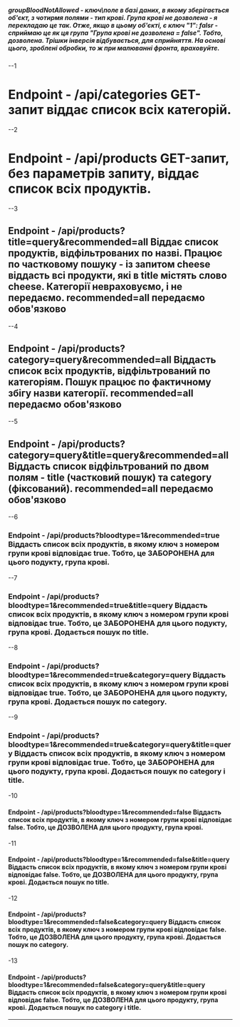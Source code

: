 ##### groupBloodNotAllowed - ключ\поле в базі даних, в якому зберігається об'єкт, з чотирмя полями - тип крові. Група крові не дозволена - я перекладаю це так. Отже, якщо в цьому об'єкті, є ключ "1": falsr - сприймаю це як ця група "Група крові не дозволена = false". Тобто, дозволена. Трішки інверсія відбувається, для сприйняття. На основі цього, зроблені обробки, то ж при малюванні фронта, враховуйте.

--1

# Endpoint - /api/categories GET-запит віддає список всіх категорій.

--2

# Endpoint - /api/products GET-запит, без параметрів запиту, віддає список всіх продуктів.

--3

## Endpoint - /api/products?title=query&recommended=all Віддає список продуктів, відфільтрованих по назві. Працює по частковому пошуку - із запитом cheese віддасть всі продукти, які в title містять слово cheese. Категорії невраховуємо, і не передаємо. recommended=all передаємо обов'язково

--4

## Endpoint - /api/products?category=query&recommended=all Віддасть список всіх продуктів, відфільтрований по категоріям. Пошук працює по фактичному збігу назви категорії. recommended=all передаємо обов'язково

--5

## Endpoint - /api/products?category=query&title=query&recommended=all Віддасть список відфільтрований по двом полям - title (частковий пошук) та category (фіксований). recommended=all передаємо обов'язково

--6

### Endpoint - /api/products?bloodtype=1&recommended=true Віддасть список всіх продуктів, в якому ключ з номером групи крові відповідає true. Тобто, це ЗАБОРОНЕНА для цього подукту, група крові.

--7

### Endpoint - /api/products?bloodtype=1&recommended=true&title=query Віддасть список всіх продуктів, в якому ключ з номером групи крові відповідає true. Тобто, це ЗАБОРОНЕНА для цього подукту, група крові. Додається пошук по title.

--8

### Endpoint - /api/products?bloodtype=1&recommended=true&category=query Віддасть список всіх продуктів, в якому ключ з номером групи крові відповідає true. Тобто, це ЗАБОРОНЕНА для цього подукту, група крові. Додається пошук по category.

--9

### Endpoint - /api/products?bloodtype=1&recommended=true&category=query&title=query Віддасть список всіх продуктів, в якому ключ з номером групи крові відповідає true. Тобто, це ЗАБОРОНЕНА для цього подукту, група крові. Додається пошук по category і title.

-10

#### Endpoint - /api/products?bloodtype=1&recommended=false Віддасть список всіх продуктів, в якому ключ з номером групи крові відповідає false. Тобто, це ДОЗВОЛЕНА для цього продукту, група крові.

-11

#### Endpoint - /api/products?bloodtype=1&recommended=false&title=query Віддасть список всіх продуктів, в якому ключ з номером групи крові відповідає false. Тобто, це ДОЗВОЛЕНА для цього продукту, група крові. Додається пошук по title.

-12

#### Endpoint - /api/products?bloodtype=1&recommended=false&category=query Віддасть список всіх продуктів, в якому ключ з номером групи крові відповідає false. Тобто, це ДОЗВОЛЕНА для цього продукту, група крові. Додається пошук по category.

-13

#### Endpoint - /api/products?bloodtype=1&recommended=false&category=query&title=query Віддасть список всіх продуктів, в якому ключ з номером групи крові відповідає false. Тобто, це ДОЗВОЛЕНА для цього продукту, група крові. Додається пошук по category i title.

---
